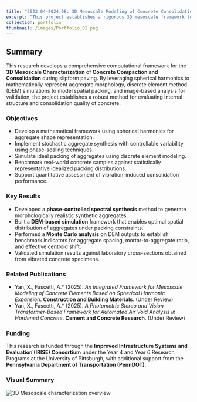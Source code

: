 ```yaml
---
title: "2023.04–2024.08: 3D Mesoscale Modeling of Concrete Consolidation and Packing Behavior"
excerpt: "This project establishes a rigorous 3D mesoscale framework to evaluate concrete consolidation and aggregate distribution during slipform paving operations. It integrates spherical harmonic expansion, stochastic morphology generation, and discrete element simulations for compaction quality analysis."
collection: portfolio
thumbnail: /images/Portfolio_02.png
---
```


## Summary

This research develops a comprehensive computational framework for the **3D Mesoscale Characterization** of **Concrete Compaction and Consolidation** during slipform paving. By leveraging spherical harmonics to mathematically represent aggregate morphology, discrete element method (DEM) simulations to model spatial packing, and image-based analysis for validation, the project establishes a robust method for evaluating internal structure and consolidation quality of concrete.

### Objectives

- Develop a mathematical framework using spherical harmonics for aggregate shape representation.
- Implement stochastic aggregate synthesis with controllable variability using phase-scaling techniques.
- Simulate ideal packing of aggregates using discrete element modeling.
- Benchmark real-world concrete samples against statistically representative idealized packing distributions.
- Support quantitative assessment of vibration-induced consolidation performance.

### Key Results

- Developed a **phase-controlled spectral synthesis** method to generate morphologically realistic synthetic aggregates.
- Built a **DEM-based simulation** framework that enables optimal spatial distribution of aggregates under packing constraints.
- Performed a **Monte Carlo analysis** on DEM outputs to establish benchmark indicators for aggregate spacing, mortar-to-aggregate ratio, and effective centroid shift.
- Validated simulation results against laboratory cross-sections obtained from vibrated concrete specimens.

### Related Publications

- Yan, X., Fascetti, A.* (2025). *An Integrated Framework for Mesoscale Modeling of Concrete Elements Based on Spherical Harmonic Expansion*. **Construction and Building Materials**. (Under Review)
- Yan, X., Fascetti, A.* (2025). *A Photometric Stereo and Vision Transformer-Based Framework for Automated Air Void Analysis in Hardened Concrete*. **Cement and Concrete Research**. (Under Review)

### Funding

This research is funded through the **Improved Infrastructure Systems and Evaluation (IRISE) Consortium** under the Year 4 and Year 6 Research Programs at the University of Pittsburgh, with additional support from the **Pennsylvania Department of Transportation (PennDOT)**.

### Visual Summary

<img src='/images/Portfolio_02.png' alt='3D Mesoscale characterization overview'>

